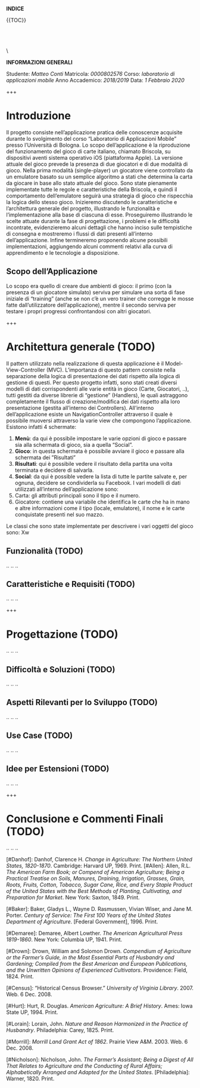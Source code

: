 **INDICE**

{{TOC}}

\
\
\
\

**INFORMAZIONI GENERALI**

Studente: *Matteo Conti*
Matricola: *0000802576*
Corso: *laboratorio di applicazioni mobile*
Anno Accademico: *2018/2019*
Data: *1 Febbraio 2020*


+++


# Introduzione
Il progetto consiste nell’applicazione pratica delle conoscenze acquisite durante lo svolgimento del corso “Laboratorio di Applicazioni Mobile” presso l’Università di Bologna.
Lo scopo dell’applicazione è la riproduzione del funzionamento del gioco di carte italiano, chiamato Briscola, su dispositivi aventi sistema operativo iOS (piattaforma Apple). La versione attuale del gioco prevede la presenza di due giocatori e di due modalità di gioco. Nella prima modalità (single-player) un giocatore viene controllato da un emulatore basato su un semplice algoritmo a stati che determina la carta da giocare in base allo stato attuale del gioco. Sono state pienamente implementate tutte le regole e caratteristiche della Briscola, e quindi il comportamento dell’emulatore seguirà una strategia di gioco che rispecchia la logica dello stesso gioco. Inizieremo discutendo le caratteristiche e l’architettura generale del progetto, illustrando le funzionalità e l’implementazione alla base di ciascuna di esse. Proseguiremo illustrando le scelte attuate durante la fase di progettazione, i problemi e le difficoltà incontrate, evidenzieremo alcuni dettagli che hanno inciso sulle tempistiche di consegna e mostreremo i flussi di dati presenti all’interno dell’applicazione. Infine termineremo proponendo alcune possibili implementazioni, aggiungendo alcuni commenti relativi alla curva di apprendimento e le tecnologie a disposizione.

## Scopo dell’Applicazione
Lo scopo era quello di creare due ambienti di gioco: il primo (con la presenza di un giocatore simulato) serviva per simulare una sorta di fase iniziale di “training” (anche se non c’è un vero trainer che corregge le mosse fatte dall’utilizzatore dell’applicazione), mentre il secondo serviva per testare i propri progressi confrontandosi con altri giocatori.


+++


# Architettura generale (TODO)
Il pattern utilizzato nella realizzazione di questa applicazione è il Model-View-Controller (MVC). L’importanza di questo pattern consiste nella separazione della logica di presentazione dei dati rispetto alla logica di gestione di questi. Per questo progetto infatti, sono stati creati diversi modelli di dati corrispondenti alle varie entità in gioco (Carte, Giocatori, ..), tutti gestiti da diverse librerie di “gestione” (Handlers), le quali astraggono completamente il flusso di creazione/modifica dei dati rispetto alla loro presentazione (gestita all’interno dei Controllers).
All’interno dell’applicazione esiste un NavigationController attraverso il quale  è possibile muoversi attraverso la varie view che compongono l’applicazione. Esistono infatti 4 schermate:
1. **Menù**: da qui è possibile impostare le varie opzioni di gioco e passare sia alla schermata di gioco, sia a quella “Social”.
2. **Gioco**: in questa schermata è possibile avviare il gioco e passare alla schermata dei ”Risultati”
3. **Risultati**: qui è possibile vedere il risultato della partita una volta terminata e decidere di salvarla.
4. **Social**: da qui è possible vedere la lista di tutte le partite salvate e, per ognuna, decidere se condividerla su Facebook.
I vari modelli di dati utilizzati all’interno dell’applicazione sono:
1. Carta: gli attributi principali sono il tipo e il numero.
2. Giocatore: contiene una variabile che identifica le carte che ha in mano e altre informazioni come il tipo (locale, emulatore), il nome e le carte conquistate presenti nel suo mazzo.


Le classi che sono state implementate per descrivere i vari oggetti del gioco sono:
Xw
## Funzionalità (TODO)
.. .. ..

## Caratteristiche e Requisiti (TODO)
.. .. ..


+++


# Progettazione  (TODO)
.. .. ..

## Difficoltà e Soluzioni (TODO)
.. .. ..

## Aspetti Rilevanti per lo Sviluppo (TODO)
.. .. ..

## Use Case  (TODO)
.. .. ..

## Idee per Estensioni (TODO)
.. .. ..


+++


# Conclusione e Commenti Finali (TODO)
.. .. ..





[^Footnote1]: Danhof includes “Delaware, Maryland, all states north of the Potomac and Ohio rivers, Missouri, and states to its north” when referring to the northern states (11). 
[^Footnote2]: For the purposes of this paper, “science” is defined as it was in nineteenth century agriculture: conducting experiments and engaging in research.
[^Footnote3]: Please note that any direct quotes from the nineteenth century texts are written in their original form, which may contain grammar mistakes according to twenty-first century grammar rules.



[#Danhof]: Danhof, Clarence H. *Change in Agriculture: The Northern United States, 1820-1870*. Cambridge: Harvard UP, 1969. Print.
[#Allen]: Allen, R.L. *The American Farm Book; or Compend of American Agriculture; Being a Practical Treatise on Soils, Manures, Draining, Irrigation, Grasses, Grain, Roots, Fruits, Cotton, Tobacco, Sugar Cane, Rice, and Every Staple Product of the United States with the Best Methods of Planting, Cultivating, and Preparation for Market*. New York: Saxton, 1849. Print.

[#Baker]: Baker, Gladys L., Wayne D. Rasmussen, Vivian Wiser, and Jane M. Porter. *Century of Service: The First 100 Years of the United States Department of Agriculture*. [Federal Government], 1996. Print.

[#Demaree]: Demaree, Albert Lowther. *The American Agricultural Press 1819-1860*. New York: Columbia UP, 1941. Print.

[#Drown]: Drown, William and Solomon Drown. *Compendium of Agriculture or the Farmer’s Guide, in the Most Essential Parts of Husbandry and Gardening; Compiled from the Best American and European Publications, and the Unwritten Opinions of Experienced Cultivators*. Providence: Field, 1824. Print.

[#Census]: “Historical Census Browser.” *University of Virginia Library*. 2007. Web. 6 Dec. 2008.

[#Hurt]: Hurt, R. Douglas. *American Agriculture: A Brief History*. Ames: Iowa State UP, 1994. Print.

[#Lorain]: Lorain, John. *Nature and Reason Harmonized in the Practice of Husbandry*. Philadelphia: Carey, 1825. Print.

[#Morrill]: *Morrill Land Grant Act of 1862*. Prairie View A&M. 2003. Web. 6 Dec. 2008.

[#Nicholson]: Nicholson, John. *The Farmer’s Assistant; Being a Digest of All That Relates to Agriculture and the Conducting of Rural Affairs; Alphabetically Arranged and Adapted for the United States*. [Philadelphia]: Warner, 1820. Print.